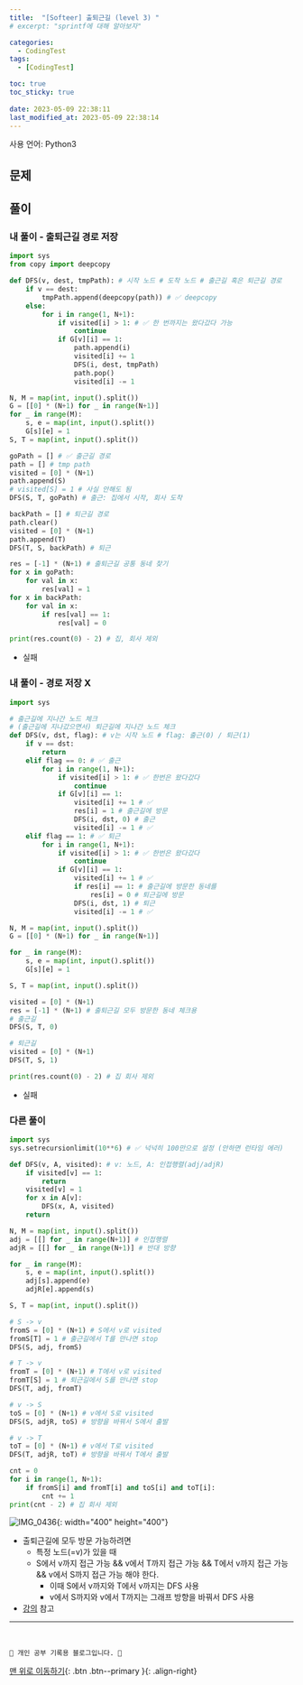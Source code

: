 ```yaml
---
title:  "[Softeer] 출퇴근길 (level 3) "
# excerpt: "sprintf에 대해 알아보자"

categories:
  - CodingTest
tags:
  - [CodingTest]

toc: true
toc_sticky: true
 
date: 2023-05-09 22:38:11
last_modified_at: 2023-05-09 22:38:14
---
```


사용 언어: Python3

## 문제



## 풀이
### 내 풀이 - 출퇴근길 경로 저장
```py
import sys
from copy import deepcopy

def DFS(v, dest, tmpPath): # 시작 노드 # 도착 노드 # 출근길 혹은 퇴근길 경로
    if v == dest:
        tmpPath.append(deepcopy(path)) # ✅ deepcopy
    else:
        for i in range(1, N+1):
            if visited[i] > 1: # ✅ 한 번까지는 왔다갔다 가능
                continue
            if G[v][i] == 1:
                path.append(i)
                visited[i] += 1
                DFS(i, dest, tmpPath)
                path.pop()
                visited[i] -= 1

N, M = map(int, input().split())
G = [[0] * (N+1) for _ in range(N+1)]
for _ in range(M):
    s, e = map(int, input().split())
    G[s][e] = 1
S, T = map(int, input().split())

goPath = [] # ✅ 출근길 경로
path = [] # tmp path
visited = [0] * (N+1)
path.append(S)
# visited[S] = 1 # 사실 안해도 됨
DFS(S, T, goPath) # 출근: 집에서 시작, 회사 도착

backPath = [] # 퇴근길 경로
path.clear()
visited = [0] * (N+1)
path.append(T)
DFS(T, S, backPath) # 퇴근

res = [-1] * (N+1) # 출퇴근길 공통 동네 찾기
for x in goPath:
    for val in x:
        res[val] = 1
for x in backPath:
    for val in x:
        if res[val] == 1:
            res[val] = 0

print(res.count(0) - 2) # 집, 회사 제외
```
- 실패



### 내 풀이 - 경로 저장 X
```py
import sys

# 출근길에 지나간 노드 체크
# (출근길에 지나갔으면서) 퇴근길에 지나간 노드 체크
def DFS(v, dst, flag): # v는 시작 노드 # flag: 출근(0) / 퇴근(1)
    if v == dst:
        return
    elif flag == 0: # ✅ 출근
        for i in range(1, N+1):
            if visited[i] > 1: # ✅ 한번은 왔다갔다
                continue
            if G[v][i] == 1:
                visited[i] += 1 # ✅
                res[i] = 1 # 출근길에 방문
                DFS(i, dst, 0) # 출근
                visited[i] -= 1 # ✅
    elif flag == 1: # ✅ 퇴근
        for i in range(1, N+1):
            if visited[i] > 1: # ✅ 한번은 왔다갔다
                continue
            if G[v][i] == 1:
                visited[i] += 1 # ✅
                if res[i] == 1: # 출근길에 방문한 동네를
                    res[i] = 0 # 퇴근길에 방문
                DFS(i, dst, 1) # 퇴근
                visited[i] -= 1 # ✅

N, M = map(int, input().split())
G = [[0] * (N+1) for _ in range(N+1)]

for _ in range(M):
    s, e = map(int, input().split())
    G[s][e] = 1

S, T = map(int, input().split())

visited = [0] * (N+1)
res = [-1] * (N+1) # 출퇴근길 모두 방문한 동네 체크용
# 출근길
DFS(S, T, 0)

# 퇴근길
visited = [0] * (N+1)
DFS(T, S, 1)

print(res.count(0) - 2) # 집 회사 제외
```
- 실패



### 다른 풀이
```py
import sys
sys.setrecursionlimit(10**6) # ✅ 넉넉히 100만으로 설정 (안하면 런타임 에러)

def DFS(v, A, visited): # v: 노드, A: 인접행렬(adj/adjR)
    if visited[v] == 1:
        return
    visited[v] = 1
    for x in A[v]:
        DFS(x, A, visited)
    return 

N, M = map(int, input().split())
adj = [[] for _ in range(N+1)] # 인접행렬
adjR = [[] for _ in range(N+1)] # 반대 방향

for _ in range(M):
    s, e = map(int, input().split())
    adj[s].append(e)
    adjR[e].append(s)

S, T = map(int, input().split())

# S -> v
fromS = [0] * (N+1) # S에서 v로 visited
fromS[T] = 1 # 출근길에서 T를 만나면 stop
DFS(S, adj, fromS)

# T -> v
fromT = [0] * (N+1) # T에서 v로 visited
fromT[S] = 1 # 퇴근길에서 S를 만나면 stop
DFS(T, adj, fromT)

# v -> S
toS = [0] * (N+1) # v에서 S로 visited
DFS(S, adjR, toS) # 방향을 바꿔서 S에서 출발

# v -> T
toT = [0] * (N+1) # v에서 T로 visited
DFS(T, adjR, toT) # 방향을 바꿔서 T에서 출발

cnt = 0
for i in range(1, N+1):
    if fromS[i] and fromT[i] and toS[i] and toT[i]:
        cnt += 1
print(cnt - 2) # 집 회사 제외
```
![IMG_0436](https://github.com/minju412/darkweb-back/assets/59405576/254401c4-379b-4a08-81c9-a968ab14c385){: width="400" height="400"}

- 출퇴근길에 모두 방문 가능하려면
  - 특정 노드(=v)가 있을 때
  - S에서 v까지 접근 가능 && v에서 T까지 접근 가능 && T에서 v까지 접근 가능 && v에서 S까지 접근 가능 해야 한다.
    - 이때 S에서 v까지와 T에서 v까지는 DFS 사용
    - v에서 S까지와 v에서 T까지는 그래프 방향을 바꿔서 DFS 사용 
- [강의](https://www.youtube.com/watch?v=PAihI2CGr-M) 참고










***
<br>


    💛 개인 공부 기록용 블로그입니다. 👻

[맨 위로 이동하기](#){: .btn .btn--primary }{: .align-right}